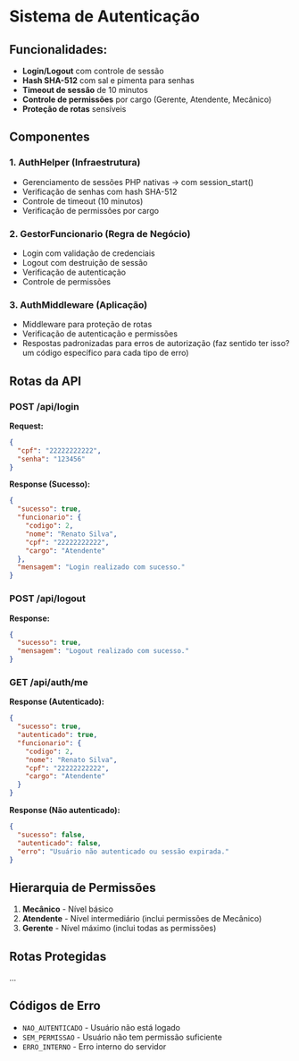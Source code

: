 # Sistema de Autenticação

## Funcionalidades:

- **Login/Logout** com controle de sessão
- **Hash SHA-512** com sal e pimenta para senhas
- **Timeout de sessão** de 10 minutos
- **Controle de permissões** por cargo (Gerente, Atendente, Mecânico)
- **Proteção de rotas** sensíveis

## Componentes

### 1. AuthHelper (Infraestrutura)
- Gerenciamento de sessões PHP nativas -> com session_start()
- Verificação de senhas com hash SHA-512
- Controle de timeout (10 minutos)
- Verificação de permissões por cargo

### 2. GestorFuncionario (Regra de Negócio)
- Login com validação de credenciais
- Logout com destruição de sessão
- Verificação de autenticação
- Controle de permissões

### 3. AuthMiddleware (Aplicação)
- Middleware para proteção de rotas
- Verificação de autenticação e permissões
- Respostas padronizadas para erros de autorização (faz sentido ter isso? um código específico para cada tipo de erro)

## Rotas da API

### POST /api/login

**Request:**
```json
{
  "cpf": "22222222222",
  "senha": "123456"
}
```

**Response (Sucesso):**
```json
{
  "sucesso": true,
  "funcionario": {
    "codigo": 2,
    "nome": "Renato Silva",
    "cpf": "22222222222",
    "cargo": "Atendente"
  },
  "mensagem": "Login realizado com sucesso."
}
```

### POST /api/logout

**Response:**
```json
{
  "sucesso": true,
  "mensagem": "Logout realizado com sucesso."
}
```

### GET /api/auth/me

**Response (Autenticado):**
```json
{
  "sucesso": true,
  "autenticado": true,
  "funcionario": {
    "codigo": 2,
    "nome": "Renato Silva",
    "cpf": "22222222222",
    "cargo": "Atendente"
  }
}
```

**Response (Não autenticado):**
```json
{
  "sucesso": false,
  "autenticado": false,
  "erro": "Usuário não autenticado ou sessão expirada."
}
```

## Hierarquia de Permissões

1. **Mecânico** - Nível básico
2. **Atendente** - Nível intermediário (inclui permissões de Mecânico)
3. **Gerente** - Nível máximo (inclui todas as permissões)

## Rotas Protegidas

...


## Códigos de Erro

- `NAO_AUTENTICADO` - Usuário não está logado
- `SEM_PERMISSAO` - Usuário não tem permissão suficiente
- `ERRO_INTERNO` - Erro interno do servidor